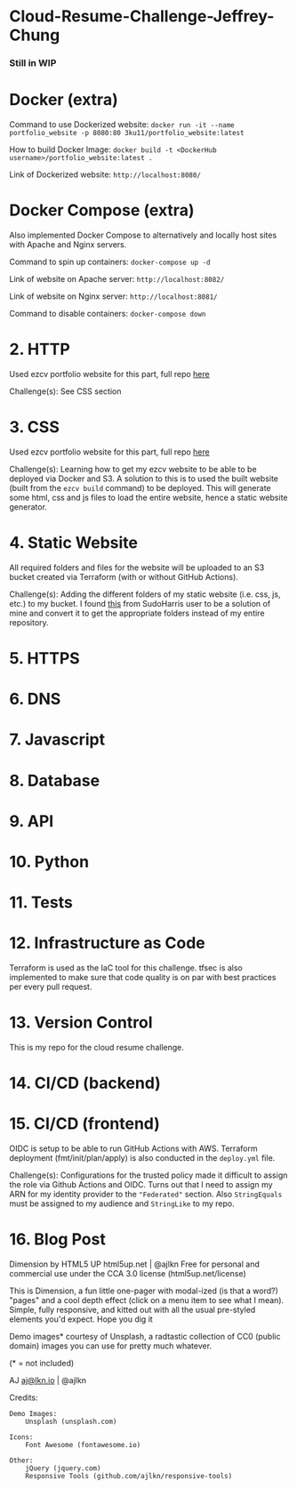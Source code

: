 # Cloud-Resume-Challenge-Jeffrey-Chung

<h3>Still in WIP</h3>

<h1>Docker (extra)</h1>

Command to use Dockerized website: `docker run -it --name portfolio_website -p 8080:80 3ku11/portfolio_website:latest`

How to build Docker Image: `docker build -t <DockerHub username>/portfolio_website:latest .`

Link of Dockerized website: `http://localhost:8080/`

<h1> Docker Compose (extra) </h1>

Also implemented Docker Compose to alternatively and locally host sites with Apache and Nginx servers.

Command to spin up containers: `docker-compose up -d`

Link of website on Apache server: `http://localhost:8082/`

Link of website on Nginx server: `http://localhost:8081/`

Command to disable containers: `docker-compose down`

<h1>2. HTTP </h1>

Used ezcv portfolio website for this part, full repo <a href="https://github.com/Jeffrey-Chung/personal_github_page" target="_blank">here</a>

Challenge(s): See CSS section

<h1>3. CSS </h1>

Used ezcv portfolio website for this part, full repo <a href="https://github.com/Jeffrey-Chung/personal_github_page" target="_blank">here</a>

Challenge(s): Learning how to get my ezcv website to be able to be deployed via Docker and S3. A solution to this is to used the built website (built from the `ezcv build` command) to be deployed. This will generate some html, css and js files to load the entire website, hence a static website generator. 

<h1> 4. Static Website </h1>

All required folders and files for the website will be uploaded to an S3 bucket created via Terraform (with or without GitHub Actions). 

Challenge(s): Adding the different folders of my static website (i.e. css, js, etc.) to my bucket. I found <a href="https://stackoverflow.com/questions/57456167/uploading-multiple-files-in-aws-s3-from-terraform" target="_blank">this</a> from SudoHarris user to be a solution of mine and convert it to get the appropriate folders instead of my entire repository.

<h1> 5. HTTPS </h1>

<h1> 6. DNS </h1>

<h1> 7. Javascript </h1>

<h1> 8. Database </h1>

<h1> 9. API </h1>

<h1> 10. Python </h1>

<h1> 11. Tests </h1>

<h1> 12. Infrastructure as Code </h1>

Terraform is used as the IaC tool for this challenge. tfsec is also implemented to make sure that code quality is on par with best practices per every pull request.

<h1> 13. Version Control </h1>

This is my repo for the cloud resume challenge.

<h1> 14. CI/CD (backend) </h1>

<h1> 15. CI/CD (frontend) </h1>

OIDC is setup to be able to run GitHub Actions with AWS. Terraform deployment (fmt/init/plan/apply) is also conducted in the `deploy.yml` file.

Challenge(s): Configurations for the trusted policy made it difficult to assign the role via Github Actions and OIDC. Turns out that I need to assign my ARN for my identity provider to the `"Federated"` section. Also `StringEquals` must be assigned to my audience and `StringLike` to my repo.

<h1> 16. Blog Post </h1>

Dimension by HTML5 UP
html5up.net | @ajlkn
Free for personal and commercial use under the CCA 3.0 license (html5up.net/license)


This is Dimension, a fun little one-pager with modal-ized (is that a word?) "pages"
and a cool depth effect (click on a menu item to see what I mean). Simple, fully
responsive, and kitted out with all the usual pre-styled elements you'd expect.
Hope you dig it 

Demo images* courtesy of Unsplash, a radtastic collection of CC0 (public domain) images
you can use for pretty much whatever.

(* = not included)

AJ
aj@lkn.io | @ajlkn


Credits:

	Demo Images:
		Unsplash (unsplash.com)

	Icons:
		Font Awesome (fontawesome.io)

	Other:
		jQuery (jquery.com)
		Responsive Tools (github.com/ajlkn/responsive-tools)
